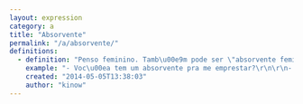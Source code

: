 ```yaml
---
layout: expression
category: a
title: "Absorvente"
permalink: "/a/absorvente/"
definitions:
  - definition: "Penso feminino. Tamb\u00e9m pode ser \"absorvente feminino\"."
    example: "- Voc\u00ea tem um absorvente pra me emprestar?\r\n\r\n- Qual seu absorvente preferido?"
    created: "2014-05-05T13:38:03"
    author: "kinow"
---
```

